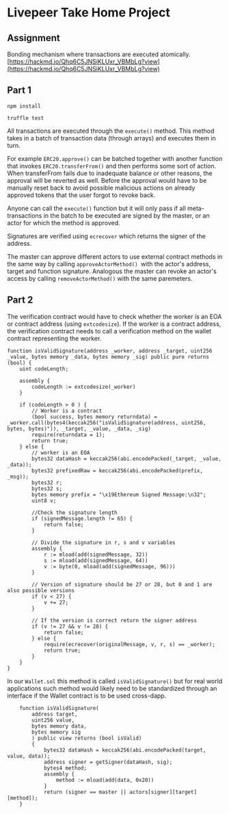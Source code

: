 # Livepeer Take Home Project 

## Assignment 

Bonding mechanism where transactions are executed atomically. 
[https://hackmd.io/Qhq6C5JNSiKLUxr_VBMbLg?view](https://hackmd.io/Qhq6C5JNSiKLUxr_VBMbLg?view)

## Part 1 

`npm install`

`truffle test`

All transactions are executed through the `execute()` method. This method takes in a batch of transaction data (through arrays) and executes them in turn. 

For example `ERC20.approve()` can be batched together with another function that invokes `ERC20.transferFrom()` and then performs some sort of action. When transferFrom fails due to inadequate balance or other reasons, the approval will be reverted as well. Before the approval would have to be manually reset back to avoid possible malicious actions on already approved tokens that the user forgot to revoke back. 

Anyone can call the `execute()` function but it will only pass if all meta-transactions in the batch to be executed are signed by the master, or an actor for which the method is approved. 

Signatures are verified using `ecrecover` which returns the signer of the address. 

The master can approve different actors to use external contract methods in the same way by calling `approveActorMethod() `with the actor's address, target and function signature. Analogous the master can revoke an actor's access by calling `removeActorMethod()` with the same paremeters. 


## Part 2 

The verification contract would have to check whether the worker is an EOA or contract address (using `extcodesize`).
If the worker is a contract address, the verification contract needs to call a verification method on the wallet contract representing the worker. 

```
function isValidSignature(address _worker, address _target, uint256 _value, bytes memory _data, bytes memory _sig) public pure returns (bool) {
    uint codeLength;

    assembly {
        codeLength := extcodesize(_worker)
    }

    if (codeLength > 0 ) {
        // Worker is a contract 
        (bool success, bytes memory returndata) = _worker.call(bytes4(keccak256("isValidSignature(address, uint256, bytes, bytes)")), _target, _value, _data, _sig)
        require(returndata = 1);
        return true;
    } else {
        // worker is an EOA
        bytes32 dataHash = keccak256(abi.encodePacked(_target, _value, _data));
        bytes32 prefixedRaw = keccak256(abi.encodePacked(prefix, _msg));
        bytes32 r;
        bytes32 s;
        bytes memory prefix = "\x19Ethereum Signed Message:\n32";
        uint8 v;

        //Check the signature length
        if (signedMessage.length != 65) {
            return false;
        }

        // Divide the signature in r, s and v variables
        assembly {
            r := mload(add(signedMessage, 32))
            s := mload(add(signedMessage, 64))
            v := byte(0, mload(add(signedMessage, 96)))
        }

        // Version of signature should be 27 or 28, but 0 and 1 are also possible versions
        if (v < 27) {
            v += 27;
        }

        // If the version is correct return the signer address
        if (v != 27 && v != 28) {
            return false;
        } else {
            require(ecrecover(originalMessage, v, r, s) == _worker);
            return true;
        }
    }
} 
```

In our `Wallet.sol` this method is called `isValidSignature()` but for real world applications such method would likely need to be standardized through an interface if the Wallet contract is to be used cross-dapp. 


```
    function isValidSignature(
        address target,
        uint256 value,
        bytes memory data,
        bytes memory sig
        ) public view returns (bool isValid) 
        {
            bytes32 dataHash = keccak256(abi.encodePacked(target, value, data));
            address signer = getSigner(dataHash, sig);
            bytes4 method;
            assembly {
                method := mload(add(data, 0x20))
            }
            return (signer == master || actors[signer][target][method]);
    }
```
